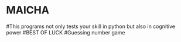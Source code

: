 # MAICHA
#This programs not only tests your skill in python but also in cognitive power 
#BEST OF LUCK
#Guessing number game
